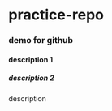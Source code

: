 # <h1>practice-repo</h1>



<h3>demo for github</h3>
<h4>description 1</h4>
<h5>description 2</h5>

<h> description</h>
